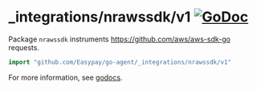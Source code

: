 # _integrations/nrawssdk/v1 [![GoDoc](https://godoc.org/github.com/Easypay/go-agent/_integrations/nrawssdk/v1?status.svg)](https://godoc.org/github.com/Easypay/go-agent/_integrations/nrawssdk/v1)

Package `nrawssdk` instruments https://github.com/aws/aws-sdk-go requests.

```go
import "github.com/Easypay/go-agent/_integrations/nrawssdk/v1"
```

For more information, see
[godocs](https://godoc.org/github.com/Easypay/go-agent/_integrations/nrawssdk/v1).

